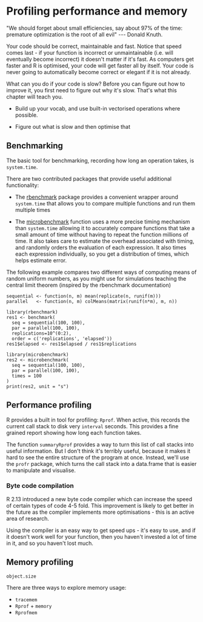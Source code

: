 # Profiling performance and memory

"We should forget about small efficiencies, say about 97% of the time: premature optimization is the root of all evil" --- Donald Knuth.


Your code should be correct, maintainable and fast. Notice that speed comes last - if your function is incorrect or unmaintainable (i.e. will eventually become incorrect) it doesn't matter if it's fast. As computers get faster and R is optimised, your code will get faster all by itself. Your code is never going to automatically become correct or elegant if it is not already.

What can you do if your code is slow?  Before you can figure out how to improve it, you first need to figure out why it's slow.  That's what this chapter will teach you.

* Build up your vocab, and use built-in vectorised operations where possible.

* Figure out what is slow and then optimise that

## Benchmarking

The basic tool for benchmarking, recording how long an operation takes, is `system.time`. 

There are two contributed packages that provide useful additional functionality:

* The [rbenchmark](http://code.google.com/p/rbenchmark/) package provides a convenient wrapper around `system.time` that allows you to compare multiple functions and run them multiple times

* The [microbenchmark][microbenchmark] function uses a more precise timing mechanism than `system.time` allowing it to accurately compare functions that take a small amount of time without having to repeat the function millions of time.  It also takes care to estimate the overhead associated with timing, and randomly orders the evaluation of each expression. It also times each expression individually, so you get a distribution of times, which helps estimate error.

The following example compares two different ways of computing means of random uniform numbers, as you might use for simulations teaching the central limit theorem (inspired by the rbenchmark documentation)

    sequential <- function(n, m) mean(replicate(n, runif(m)))
    parallel   <- function(n, m) colMeans(matrix(runif(n*m), m, n))

    library(rbenchmark)
    res1 <- benchmark(
      seq = sequential(100, 100),
      par = parallel(100, 100),
      replications=10^(0:2),
      order = c('replications', 'elapsed'))
    res1$elapsed <- res1$elapsed / res1$replications
    
    library(microbenchmark)
    res2 <- microbenchmark(
      seq = sequential(100, 100),
      par = parallel(100, 100),
      times = 100
    )
    print(res2, unit = "s")

## Performance profiling

R provides a built in tool for profiling: `Rprof`. When active, this records the current call stack to disk very `interval` seconds. This provides a fine grained report showing how long each function takes. 

The function `summaryRprof` provides a way to turn this list of call stacks into useful information. But I don't think it's terribly useful, because it makes it hard to see the entire structure of the program at once. Instead, we'll use the `profr` package, which turns the call stack into a data.frame that is easier to manipulate and visualise.

### Byte code compilation

R 2.13 introduced a new byte code compiler which can increase the speed of certain types of code 4-5 fold. This improvement is likely to get better in the future as the compiler implements more optimisations - this is an active area of research.

Using the compiler is an easy way to get speed ups - it's easy to use, and if it doesn't work well for your function, then you haven't invested a lot of time in it, and so you haven't lost much.

## Memory profiling

`object.size`

There are three ways to explore memory usage:

  * `tracemem`
  * `Rprof` + `memory`
  * `Rprofmem`



[microbenchmark]: http://cran.r-project.org/web/packages/microbenchmark/index.html